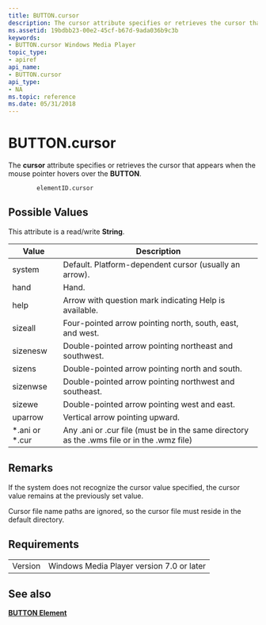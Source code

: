 ```yaml
---
title: BUTTON.cursor
description: The cursor attribute specifies or retrieves the cursor that appears when the mouse pointer hovers over the BUTTON.
ms.assetid: 19bdbb23-00e2-45cf-b67d-9ada036b9c3b
keywords:
- BUTTON.cursor Windows Media Player
topic_type:
- apiref
api_name:
- BUTTON.cursor
api_type:
- NA
ms.topic: reference
ms.date: 05/31/2018
---
```


# BUTTON.cursor

The **cursor** attribute specifies or retrieves the cursor that appears when the mouse pointer hovers over the **BUTTON**.

``` syntax
        elementID.cursor
```

## Possible Values

This attribute is a read/write **String**.



| Value            | Description                                                                                |
|------------------|--------------------------------------------------------------------------------------------|
| system           | Default. Platform-dependent cursor (usually an arrow).                                     |
| hand             | Hand.                                                                                      |
| help             | Arrow with question mark indicating Help is available.                                     |
| sizeall          | Four-pointed arrow pointing north, south, east, and west.                                  |
| sizenesw         | Double-pointed arrow pointing northeast and southwest.                                     |
| sizens           | Double-pointed arrow pointing north and south.                                             |
| sizenwse         | Double-pointed arrow pointing northwest and southeast.                                     |
| sizewe           | Double-pointed arrow pointing west and east.                                               |
| uparrow          | Vertical arrow pointing upward.                                                            |
| \*.ani or \*.cur | Any .ani or .cur file (must be in the same directory as the .wms file or in the .wmz file) |



 

## Remarks

If the system does not recognize the cursor value specified, the cursor value remains at the previously set value.

Cursor file name paths are ignored, so the cursor file must reside in the default directory.

## Requirements



|                    |                                                      |
|--------------------|------------------------------------------------------|
| Version<br/> | Windows Media Player version 7.0 or later<br/> |



## See also

<dl> <dt>

[**BUTTON Element**](button-element.md)
</dt> </dl>

 

 





